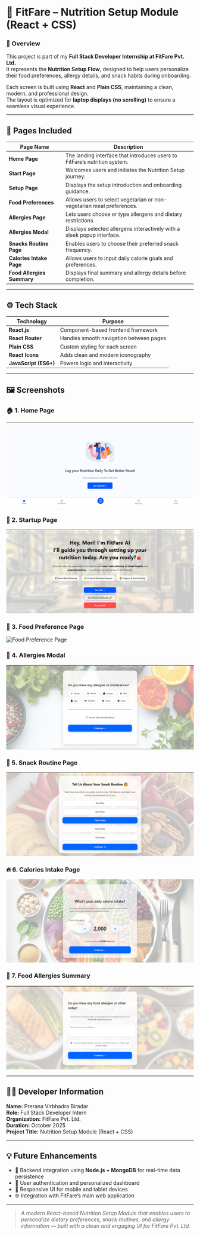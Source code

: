 # 🥗 FitFare – Nutrition Setup Module (React + CSS)

### 📘 Overview  
This project is part of my **Full Stack Developer Internship at FitFare Pvt. Ltd.**  
It represents the **Nutrition Setup Flow**, designed to help users personalize their food preferences, allergy details, and snack habits during onboarding.  

Each screen is built using **React** and **Plain CSS**, maintaining a clean, modern, and professional design.  
The layout is optimized for **laptop displays (no scrolling)** to ensure a seamless visual experience.

---

## 🧩 Pages Included  

| Page Name | Description |
|------------|-------------|
| **Home Page** | The landing interface that introduces users to FitFare’s nutrition system. |
| **Start Page** | Welcomes users and initiates the Nutrition Setup journey. |
| **Setup Page** | Displays the setup introduction and onboarding guidance. |
| **Food Preferences** | Allows users to select vegetarian or non-vegetarian meal preferences. |
| **Allergies Page** | Lets users choose or type allergens and dietary restrictions. |
| **Allergies Modal** | Displays selected allergens interactively with a sleek popup interface. |
| **Snacks Routine Page** | Enables users to choose their preferred snack frequency. |
| **Calories Intake Page** | Allows users to input daily calorie goals and preferences. |
| **Food Allergies Summary** | Displays final summary and allergy details before completion. |

---

## ⚙️ Tech Stack  

| Technology | Purpose |
|-------------|----------|
| **React.js** | Component-based frontend framework |
| **React Router** | Handles smooth navigation between pages |
| **Plain CSS** | Custom styling for each screen |
| **React Icons** | Adds clean and modern iconography |
| **JavaScript (ES6+)** | Powers logic and interactivity |

---

## 🖼️ Screenshots  

### 🏠 1. Home Page  
![Home Page](public/1st.png)

### 🏁 2. Startup Page  
![Startup Page](public/2nd.png)

### 🍴 3. Food Preference Page  
![Food Preference Page](public/3th.png)

### 🚫 4. Allergies Modal  
![Allergies Modal](public/4th.png)

### 🍪 5. Snack Routine Page  
![Snack Routine Page](public/6th.png)

### 🔥 6. Calories Intake Page  
![Calories Page](public/7th.png)

### 🧠 7. Food Allergies Summary  
![Food Allergies Summary](public/9th.png)


---

## 👩‍💻 Developer Information  

**Name:** Prerana Virbhadra Biradar  
**Role:** Full Stack Developer Intern  
**Organization:** FitFare Pvt. Ltd.  
**Duration:** October 2025  
**Project Title:** Nutrition Setup Module (React + CSS)

---

## 💡 Future Enhancements  

- 🔗 Backend integration using **Node.js + MongoDB** for real-time data persistence  
- 💾 User authentication and personalized dashboard  
- 📱 Responsive UI for mobile and tablet devices  
- 🌐 Integration with FitFare’s main web application

---

> _A modern React-based Nutrition Setup Module that enables users to personalize dietary preferences, snack routines, and allergy information — built with a clean and engaging UI for FitFare Pvt. Ltd._
